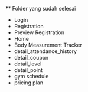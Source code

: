 ** Folder yang sudah selesai
- Login
- Registration
- Preview Registration
- Home
- Body Measurement Tracker
- detail_attendance_history
- detail_coupon
- detail_level
- detail_point
- gym schedule
- pricing plan